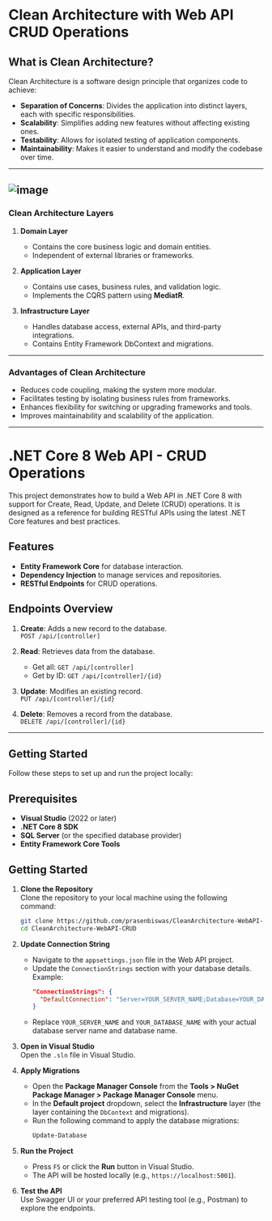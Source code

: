 # Clean Architecture with Web API CRUD Operations

## **What is Clean Architecture?**

Clean Architecture is a software design principle that organizes code to achieve:  

- **Separation of Concerns**: Divides the application into distinct layers, each with specific responsibilities.  
- **Scalability**: Simplifies adding new features without affecting existing ones.  
- **Testability**: Allows for isolated testing of application components.  
- **Maintainability**: Makes it easier to understand and modify the codebase over time.  

--- 
![image](https://github.com/user-attachments/assets/0b6a536e-295e-4a45-9e9d-878e9d3b55c1)
---

### **Clean Architecture Layers**

1. **Domain Layer**  
   - Contains the core business logic and domain entities.  
   - Independent of external libraries or frameworks.  

2. **Application Layer**  
   - Contains use cases, business rules, and validation logic.  
   - Implements the CQRS pattern using **MediatR**.  

3. **Infrastructure Layer**  
   - Handles database access, external APIs, and third-party integrations.  
   - Contains Entity Framework DbContext and migrations.    
---

### **Advantages of Clean Architecture**

- Reduces code coupling, making the system more modular.  
- Facilitates testing by isolating business rules from frameworks.  
- Enhances flexibility for switching or upgrading frameworks and tools.  
- Improves maintainability and scalability of the application.   
---

# .NET Core 8 Web API - CRUD Operations

This project demonstrates how to build a Web API in .NET Core 8 with support for Create, Read, Update, and Delete (CRUD) operations. It is designed as a reference for building RESTful APIs using the latest .NET Core features and best practices.

## Features

- **Entity Framework Core** for database interaction.
- **Dependency Injection** to manage services and repositories.
- **RESTful Endpoints** for CRUD operations.

## Endpoints Overview

1. **Create**: Adds a new record to the database.  
   `POST /api/[controller]`

2. **Read**: Retrieves data from the database.  
   - Get all: `GET /api/[controller]`  
   - Get by ID: `GET /api/[controller]/{id}`

3. **Update**: Modifies an existing record.  
   `PUT /api/[controller]/{id}`

4. **Delete**: Removes a record from the database.  
   `DELETE /api/[controller]/{id}`

--- 

## Getting Started

Follow these steps to set up and run the project locally:

## Prerequisites

- **Visual Studio** (2022 or later)
- **.NET Core 8 SDK**
- **SQL Server** (or the specified database provider)
- **Entity Framework Core Tools**

## Getting Started

1. **Clone the Repository**  
   Clone the repository to your local machine using the following command:  
   ```bash
   git clone https://github.com/prasenbiswas/CleanArchitecture-WebAPI-CRUD.git
   cd CleanArchitecture-WebAPI-CRUD
   ```

2. **Update Connection String**  
   - Navigate to the `appsettings.json` file in the Web API project.  
   - Update the `ConnectionStrings` section with your database details. Example:  
     ```json
     "ConnectionStrings": {
       "DefaultConnection": "Server=YOUR_SERVER_NAME;Database=YOUR_DATABASE_NAME;Trusted_Connection=True;MultipleActiveResultSets=true"
     }
     ```
   - Replace `YOUR_SERVER_NAME` and `YOUR_DATABASE_NAME` with your actual database server name and database name.

3. **Open in Visual Studio**  
   Open the `.sln` file in Visual Studio.

4. **Apply Migrations**  
   - Open the **Package Manager Console** from the **Tools > NuGet Package Manager > Package Manager Console** menu.
   - In the **Default project** dropdown, select the **Infrastructure** layer (the layer containing the `DbContext` and migrations).
   - Run the following command to apply the database migrations:  
     ```powershell
     Update-Database
     ```

5. **Run the Project**  
   - Press `F5` or click the **Run** button in Visual Studio.
   - The API will be hosted locally (e.g., `https://localhost:5001`).

6. **Test the API**  
   Use Swagger UI or your preferred API testing tool (e.g., Postman) to explore the endpoints.
